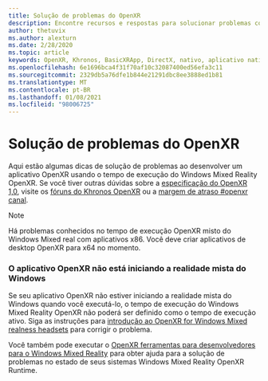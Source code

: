 ```yaml
---
title: Solução de problemas do OpenXR
description: Encontre recursos e respostas para solucionar problemas comuns em seus aplicativos OpenXR de realidade mista do Windows.
author: thetuvix
ms.author: alexturn
ms.date: 2/28/2020
ms.topic: article
keywords: OpenXR, Khronos, BasicXRApp, DirectX, nativo, aplicativo nativo, mecanismo personalizado, middleware, solução de problemas
ms.openlocfilehash: 6e1696bca4f31f70af10c32087400ed56efa3c11
ms.sourcegitcommit: 2329db5a76dfe1b844e21291dbc8ee3888ed1b81
ms.translationtype: MT
ms.contentlocale: pt-BR
ms.lasthandoff: 01/08/2021
ms.locfileid: "98006725"
---
```

# <a name="openxr-troubleshooting"></a>Solução de problemas do OpenXR

Aqui estão algumas dicas de solução de problemas ao desenvolver um aplicativo OpenXR usando o tempo de execução do Windows Mixed Reality OpenXR.  Se você tiver outras dúvidas sobre a <a href="https://www.khronos.org/registry/OpenXR/specs/1.0/html/xrspec.html" target="_blank">especificação do OpenXR 1,0</a>, visite os <a href="https://community.khronos.org/c/openxr" target="_blank">fóruns do Khronos OpenXR</a> ou a <a href="https://khr.io/slack" target="_blank">margem de atraso #openxr canal</a>.

>[!NOTE]
>Há problemas conhecidos no tempo de execução OpenXR misto do Windows Mixed real com aplicativos x86.  Você deve criar aplicativos de desktop OpenXR para x64 no momento.

### <a name="openxr-app-not-starting-windows-mixed-reality"></a>O aplicativo OpenXR não está iniciando a realidade mista do Windows

Se seu aplicativo OpenXR não estiver iniciando a realidade mista do Windows quando você executá-lo, o tempo de execução do Windows Mixed Reality OpenXR não poderá ser definido como o tempo de execução ativo. Siga as instruções para [introdução ao OpenXR for Windows Mixed realness headsets](openxr-getting-started.md#getting-started-with-openxr-for-windows-mixed-reality-headsets) para corrigir o problema.

Você também pode executar o [OpenXR ferramentas para desenvolvedores para o Windows Mixed Reality](openxr-getting-started.md#getting-the-openxr-developer-tools-for-windows-mixed-reality) para obter ajuda para a solução de problemas no estado de seus sistemas Windows Mixed Reality OpenXR Runtime.
